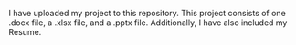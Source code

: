 I have uploaded my project to this repository. This project consists of one .docx file, a .xlsx file, and a .pptx file. Additionally, I have also included my Resume.
